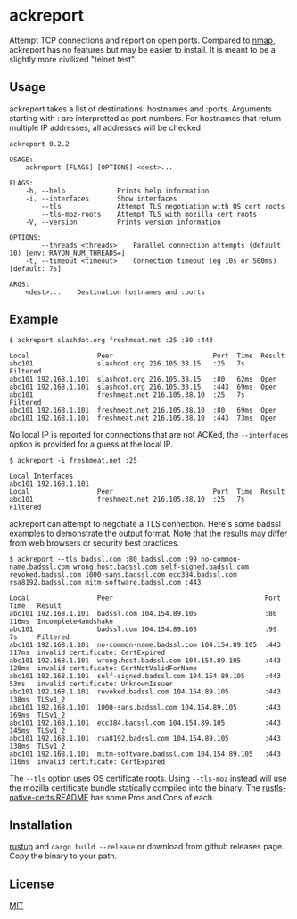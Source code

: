 # ackreport

Attempt TCP connections and report on open ports.
Compared to [nmap](https://nmap.org/), ackreport has no features but may be easier to install.
It is meant to be a slightly more civilized "telnet test".

## Usage

ackreport takes a list of destinations: hostnames and :ports.
Arguments starting with : are interpretted as port numbers.
For hostnames that return multiple IP addresses, all addresses will be checked.

```
ackreport 0.2.2

USAGE:
    ackreport [FLAGS] [OPTIONS] <dest>...

FLAGS:
    -h, --help             Prints help information
    -i, --interfaces       Show interfaces
        --tls              Attempt TLS negotiation with OS cert roots
        --tls-moz-roots    Attempt TLS with mozilla cert roots
    -V, --version          Prints version information

OPTIONS:
        --threads <threads>    Parallel connection attempts (default 10) [env: RAYON_NUM_THREADS=]
    -t, --timeout <timeout>    Connection timeout (eg 10s or 500ms) [default: 7s]

ARGS:
    <dest>...    Destination hostnames and :ports
```

## Example

```
$ ackreport slashdot.org freshmeat.net :25 :80 :443
```

```
Local                 Peer                         Port  Time  Result
abc101                slashdot.org 216.105.38.15   :25   7s    Filtered
abc101 192.168.1.101  slashdot.org 216.105.38.15   :80   62ms  Open
abc101 192.168.1.101  slashdot.org 216.105.38.15   :443  69ms  Open
abc101                freshmeat.net 216.105.38.10  :25   7s    Filtered
abc101 192.168.1.101  freshmeat.net 216.105.38.10  :80   69ms  Open
abc101 192.168.1.101  freshmeat.net 216.105.38.10  :443  73ms  Open
```

No local IP is reported for connections that are not ACKed, the `--interfaces` option
is provided for a guess at the local IP.

```
$ ackreport -i freshmeat.net :25
```

```
Local Interfaces
abc101 192.168.1.101
Local                 Peer                         Port  Time  Result
abc101                freshmeat.net 216.105.38.10  :25   7s    Filtered
```

ackreport can attempt to negotiate a TLS connection.
Here's some badssl examples to demonstrate the output format.
Note that the results may differ from web browsers or security best practices.

```
$ ackreport --tls badssl.com :80 badssl.com :99 no-common-name.badssl.com wrong.host.badssl.com self-signed.badssl.com revoked.badssl.com 1000-sans.badssl.com ecc384.badssl.com rsa8192.badssl.com mitm-software.badssl.com :443
```

```
Local                 Peer                                      Port  Time   Result
abc101 192.168.1.101  badssl.com 104.154.89.105                 :80   116ms  IncompleteHandshake
abc101                badssl.com 104.154.89.105                 :99   7s     Filtered
abc101 192.168.1.101  no-common-name.badssl.com 104.154.89.105  :443  117ms  invalid certificate: CertExpired
abc101 192.168.1.101  wrong.host.badssl.com 104.154.89.105      :443  120ms  invalid certificate: CertNotValidForName
abc101 192.168.1.101  self-signed.badssl.com 104.154.89.105     :443  53ms   invalid certificate: UnknownIssuer
abc101 192.168.1.101  revoked.badssl.com 104.154.89.105         :443  138ms  TLSv1_2
abc101 192.168.1.101  1000-sans.badssl.com 104.154.89.105       :443  169ms  TLSv1_2
abc101 192.168.1.101  ecc384.badssl.com 104.154.89.105          :443  145ms  TLSv1_2
abc101 192.168.1.101  rsa8192.badssl.com 104.154.89.105         :443  138ms  TLSv1_2
abc101 192.168.1.101  mitm-software.badssl.com 104.154.89.105   :443  116ms  invalid certificate: CertExpired
```

The `--tls` option uses OS certificate roots.
Using `--tls-moz` instead will use the mozilla certificate bundle statically compiled into the binary.
The [rustls-native-certs README](https://github.com/ctz/rustls-native-certs/blob/main/README.md) has some Pros and Cons of each.

## Installation

[rustup](https://www.rust-lang.org/learn/get-started) and `cargo build --release` or download from github releases page.
Copy the binary to your path.

## License
[MIT](https://choosealicense.com/licenses/mit/)
